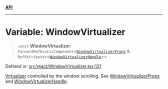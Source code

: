 [**API**](../../API.md)

***

# Variable: WindowVirtualizer

> `const` **WindowVirtualizer**: `ForwardRefExoticComponent`\<[`WindowVirtualizerProps`](../interfaces/WindowVirtualizerProps.md) & `RefAttributes`\<[`WindowVirtualizerHandle`](../interfaces/WindowVirtualizerHandle.md)\>\>

Defined in: [src/react/WindowVirtualizer.tsx:121](https://github.com/inokawa/virtua/blob/efa438607d2ce9708ac0adc401ded24fd5aec6ab/src/react/WindowVirtualizer.tsx#L121)

[Virtualizer](Virtualizer.md) controlled by the window scrolling. See [WindowVirtualizerProps](../interfaces/WindowVirtualizerProps.md) and [WindowVirtualizerHandle](../interfaces/WindowVirtualizerHandle.md).
